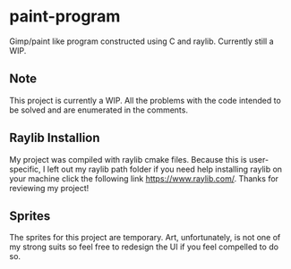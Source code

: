 # paint-program
Gimp/paint like program constructed using C and raylib. Currently still a WIP.


## Note

This project is currently  a WIP. All the problems with the code intended to be solved and are enumerated in the 
comments. 

## Raylib Installion

My project was compiled with raylib cmake files. Because this is user-specific, I left out my raylib path folder
if you need help installing raylib on your machine click the following link https://www.raylib.com/. Thanks for
reviewing my project! 

## Sprites

The sprites for this project are temporary. Art, unfortunately, is not one of my strong suits so feel free to redesign the UI if you feel compelled to do so. 
